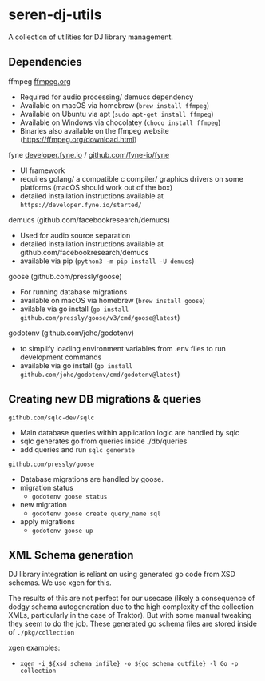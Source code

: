 # seren-dj-utils
A collection of utilities for DJ library management.


## Dependencies

ffmpeg [ffmpeg.org](https://ffmpeg.org/)
- Required for audio processing/ demucs dependency
- Available on macOS via homebrew (`brew install ffmpeg`)
- Available on Ubuntu via apt (`sudo apt-get install ffmpeg`)
- Available on Windows via chocolatey (`choco install ffmpeg`)
- Binaries also available on the ffmpeg website (https://ffmpeg.org/download.html)

fyne [developer.fyne.io](https://developer.fyne.io/) / [github.com/fyne-io/fyne](https://github.com/fyne-io/fyne)
- UI framework
- requires golang/ a compatible c compiler/ graphics drivers on some platforms (macOS should work out of the box)
- detailed installation instructions available at `https://developer.fyne.io/started/`

demucs (github.com/facebookresearch/demucs)
- Used for audio source separation
- detailed installation instructions available at github.com/facebookresearch/demucs
- available via pip (`python3 -m pip install -U demucs`)

goose (github.com/pressly/goose)
- For running database migrations
- available on macOS via homebrew (`brew install goose`)
- avilable via go install (`go install github.com/pressly/goose/v3/cmd/goose@latest`)

godotenv (github.com/joho/godotenv)
- to simplify loading environment variables from .env files to run development commands
- available via go install (`go install github.com/joho/godotenv/cmd/godotenv@latest`)

## Creating new DB migrations & queries
`github.com/sqlc-dev/sqlc`
- Main database queries within application logic are handled by sqlc
- sqlc generates go from queries inside ./db/queries
- add queries and run `sqlc generate`

`github.com/pressly/goose`
- Database migrations are handled by goose.
- migration status
    - `godotenv goose status`
- new migration
    - `godotenv goose create query_name sql`
- apply migrations
    - `godotenv goose up`

## XML Schema generation

DJ library integration is reliant on using generated go code from XSD schemas. We use xgen for this.

The results of this are not perfect for our usecase (likely a consequence of dodgy schema autogeneration due to the high complexity of the collection XMLs, particularly in the case of Traktor). But with some manual tweaking they seem to do the job. These generated go schema files are stored inside of `./pkg/collection`

xgen examples:
- `xgen -i ${xsd_schema_infile} -o ${go_schema_outfile} -l Go -p collection`

